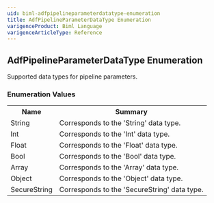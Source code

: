 ```yaml
---
uid: biml-adfpipelineparameterdatatype-enumeration
title: AdfPipelineParameterDataType Enumeration
varigenceProduct: Biml Language
varigenceArticleType: Reference
---
```


## AdfPipelineParameterDataType Enumeration<div class="LanguageSummary"><div class ="SummaryItem">Supported data types for pipeline parameters.</div></div><div class="EnumValueGroup">### Enumeration Values<table id="EnumValue" class="MemberList"><tbody><tr><th class="MemberNameColumnHeader">Name</th><th class="MemberSummaryColumnHeader">Summary</th></tr><tr class="cd0"><td class="MemberName">String</td><td class="MemberSummary"><div class ="SummaryItem">Corresponds to the 'String' data type.</div> </td></tr><tr class="cd1"><td class="MemberName">Int</td><td class="MemberSummary"><div class ="SummaryItem">Corresponds to the 'Int' data type.</div> </td></tr><tr class="cd0"><td class="MemberName">Float</td><td class="MemberSummary"><div class ="SummaryItem">Corresponds to the 'Float' data type.</div> </td></tr><tr class="cd1"><td class="MemberName">Bool</td><td class="MemberSummary"><div class ="SummaryItem">Corresponds to the 'Bool' data type.</div> </td></tr><tr class="cd0"><td class="MemberName">Array</td><td class="MemberSummary"><div class ="SummaryItem">Corresponds to the 'Array' data type.</div> </td></tr><tr class="cd1"><td class="MemberName">Object</td><td class="MemberSummary"><div class ="SummaryItem">Corresponds to the 'Object' data type.</div> </td></tr><tr class="cd0"><td class="MemberName">SecureString</td><td class="MemberSummary"><div class ="SummaryItem">Corresponds to the 'SecureString' data type.</div> </td></tr></tbody></table></div>